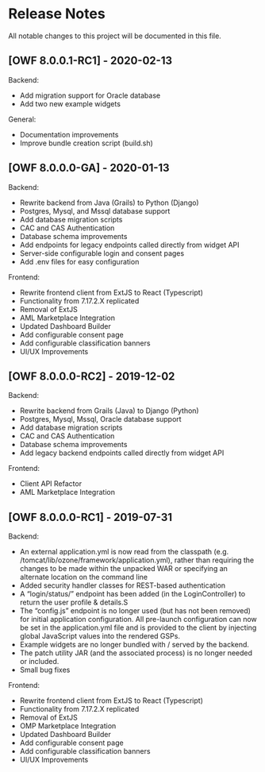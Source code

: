 # Release Notes
All notable changes to this project will be documented in this file.

## [OWF 8.0.0.1-RC1] - 2020-02-13

Backend:
* Add migration support for Oracle database
* Add two new example widgets

General: 
* Documentation improvements
* Improve bundle creation script (build.sh)


## [OWF 8.0.0.0-GA] - 2020-01-13

Backend:
* Rewrite backend from Java (Grails) to Python (Django)
* Postgres, Mysql, and Mssql database support
* Add database migration scripts
* CAC and CAS Authentication
* Database schema improvements
* Add endpoints for legacy endpoints called directly from widget API
* Server-side configurable login and consent pages
* Add .env files for easy configuration


Frontend:
* Rewrite frontend client from ExtJS to React (Typescript)
* Functionality from 7.17.2.X replicated
* Removal of ExtJS
* AML Marketplace Integration
* Updated Dashboard Builder
* Add configurable consent page
* Add configurable classification banners
* UI/UX Improvements


## [OWF 8.0.0.0-RC2] - 2019-12-02

Backend:
* Rewrite backend from Grails (Java) to Django (Python)
* Postgres, Mysql, Mssql, Oracle database support
* Add database migration scripts
* CAC and CAS Authentication
* Database schema improvements
* Add legacy backend endpoints called directly from widget API

Frontend:
* Client API Refactor
* AML Marketplace Integration

## [OWF 8.0.0.0-RC1] - 2019-07-31

Backend:
* An external application.yml is now read from the classpath (e.g. /tomcat/lib/ozone/framework/application.yml), rather than requiring the changes to be made within the unpacked WAR or specifying an alternate location on the command line
* Added security handler classes for REST-based authentication
* A “login/status/” endpoint has been added (in the LoginController) to return the user profile & details.S
* The “config.js” endpoint is no longer used (but has not been removed) for initial application configuration. All pre-launch configuration can now be set in the application.yml file and is provided to the client by injecting global JavaScript values into the rendered GSPs.
* Example widgets are no longer bundled with / served by the backend. 
* The patch utility JAR (and the associated process) is no longer needed or included.
* Small bug fixes

Frontend:
* Rewrite frontend client from ExtJS to React (Typescript)
* Functionality from 7.17.2.X replicated
* Removal of ExtJS
* OMP Marketplace Integration
* Updated Dashboard Builder
* Add configurable consent page
* Add configurable classification banners
* UI/UX Improvements